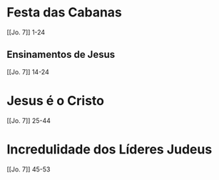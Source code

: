 # Festa das Cabanas
[[Jo. 7]] 1-24

## Ensinamentos de Jesus
[[Jo. 7]] 14-24

# Jesus é o Cristo
[[Jo. 7]] 25-44

# Incredulidade dos Líderes Judeus
[[Jo. 7]] 45-53